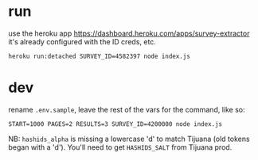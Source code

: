 # run

use the heroku app https://dashboard.heroku.com/apps/survey-extractor it's already configured with the ID creds, etc.

`heroku run:detached SURVEY_ID=4582397 node index.js`

# dev

rename `.env.sample`, leave the rest of the vars for the command, like so:

`START=1000 PAGES=2 RESULTS=3 SURVEY_ID=4200000 node index.js`


NB: `hashids_alpha` is missing a lowercase 'd' to match Tijuana (old tokens began with a 'd').  You'll need to get `HASHIDS_SALT` from Tijuana prod.
